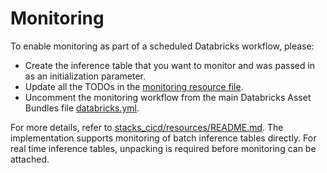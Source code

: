 # Monitoring

To enable monitoring as part of a scheduled Databricks workflow, please:
- Create the inference table that you want to monitor and was passed in as an initialization parameter.
- Update all the TODOs in the [monitoring resource file](../resources/monitoring-resource.yml).
- Uncomment the monitoring workflow from the main Databricks Asset Bundles file [databricks.yml](../databricks.yml).

For more details, refer to [stacks_cicd/resources/README.md](../resources/README.md). 
The implementation supports monitoring of batch inference tables directly.
For real time inference tables, unpacking is required before monitoring can be attached.
